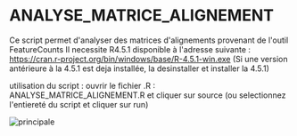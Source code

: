 # ANALYSE_MATRICE_ALIGNEMENT


Ce script permet d'analyser des matrices d'alignements provenant de l'outil FeatureCounts 
Il necessite R4.5.1 disponible à l'adresse suivante : https://cran.r-project.org/bin/windows/base/R-4.5.1-win.exe
(Si une version antérieure à la 4.5.1 est deja installée, la desinstaller et installer la 4.5.1)


utilisation du script :
ouvrir le fichier .R : ANALYSE_MATRICE_ALIGNEMENT.R et cliquer sur source (ou selectionnez l'entiereté du script et cliquer sur run)


![principale](annexes/images/fenetre_principale.png)



